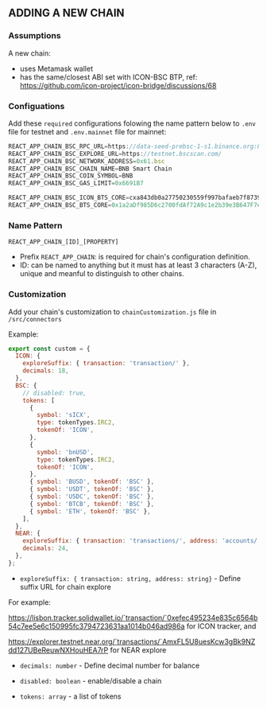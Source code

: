 ## ADDING A NEW CHAIN
### Assumptions
A new chain:
- uses Metamask wallet
- has the same/closest ABI set with ICON-BSC BTP, ref: https://github.com/icon-project/icon-bridge/discussions/68
### Configuations
Add these `required` configurations folowing the name pattern below to `.env` file for testnet and `.env.mainnet` file for mainnet:

```javascript
REACT_APP_CHAIN_BSC_RPC_URL=https://data-seed-prebsc-1-s1.binance.org:8545
REACT_APP_CHAIN_BSC_EXPLORE_URL=https://testnet.bscscan.com/
REACT_APP_CHAIN_BSC_NETWORK_ADDRESS=0x61.bsc
REACT_APP_CHAIN_BSC_CHAIN_NAME=BNB Smart Chain
REACT_APP_CHAIN_BSC_COIN_SYMBOL=BNB
REACT_APP_CHAIN_BSC_GAS_LIMIT=0x6691B7

REACT_APP_CHAIN_BSC_ICON_BTS_CORE=cxa843db0a27750230559f997bafaeb7f8739afc81
REACT_APP_CHAIN_BSC_BTS_CORE=0x1a2aDf985D6c2700fdAf72A9c1e2b39e3B647F7e
```

### Name Pattern

```
REACT_APP_CHAIN_[ID]_[PROPERTY]
```

- Prefix `REACT_APP_CHAIN`: is required for chain's configuration definition.
- ID: can be named to anything but it must has at least 3 characters (A-Z), unique and meanful to distinguish to other chains.
### Customization

Add your chain's customization to `chainCustomization.js` file in `/src/connectors`

Example:

```js
export const custom = {
  ICON: {
    exploreSuffix: { transaction: 'transaction/' },
    decimals: 18,
  },
  BSC: {
    // disabled: true,
    tokens: [
      {
        symbol: 'sICX',
        type: tokenTypes.IRC2,
        tokenOf: 'ICON',
      },
      {
        symbol: 'bnUSD',
        type: tokenTypes.IRC2,
        tokenOf: 'ICON',
      },
      { symbol: 'BUSD', tokenOf: 'BSC' },
      { symbol: 'USDT', tokenOf: 'BSC' },
      { symbol: 'USDC', tokenOf: 'BSC' },
      { symbol: 'BTCB', tokenOf: 'BSC' },
      { symbol: 'ETH', tokenOf: 'BSC' },
    ],
  },
  NEAR: {
    exploreSuffix: { transaction: 'transactions/', address: 'accounts/' },
    decimals: 24,
  },
};
```

- `exploreSuffix: { transaction: string, address: string}` - Define suffix URL for chain explore

For example: 

https://lisbon.tracker.solidwallet.io/`transaction/`0xefec495234e835c6564b54c7ee5e6c150995fc3794723631aa1014b046ad986a for ICON tracker, and 

https://explorer.testnet.near.org/`transactions/`AmxFL5U8uesKcw3gBk9NZdd127UBeReuwNXHouHEA7rP for NEAR explore

- `decimals: number` - Define decimal number for balance

- `disabled: boolean` - enable/disable a chain

- `tokens: array` - a list of tokens
